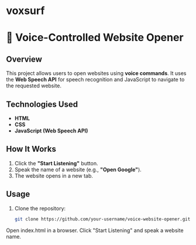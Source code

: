 # voxsurf
# 🎤 Voice-Controlled Website Opener  

## Overview  
This project allows users to open websites using **voice commands**. It uses the **Web Speech API** for speech recognition and JavaScript to navigate to the requested website.  

## Technologies Used  
- **HTML**  
- **CSS**  
- **JavaScript (Web Speech API)**  

## How It Works  
1. Click the **"Start Listening"** button.  
2. Speak the name of a website (e.g., **"Open Google"**).  
3. The website opens in a new tab.  

## Usage  
1. Clone the repository:  
   ```bash
   git clone https://github.com/your-username/voice-website-opener.git
Open index.html in a browser.
Click "Start Listening" and speak a website name.
